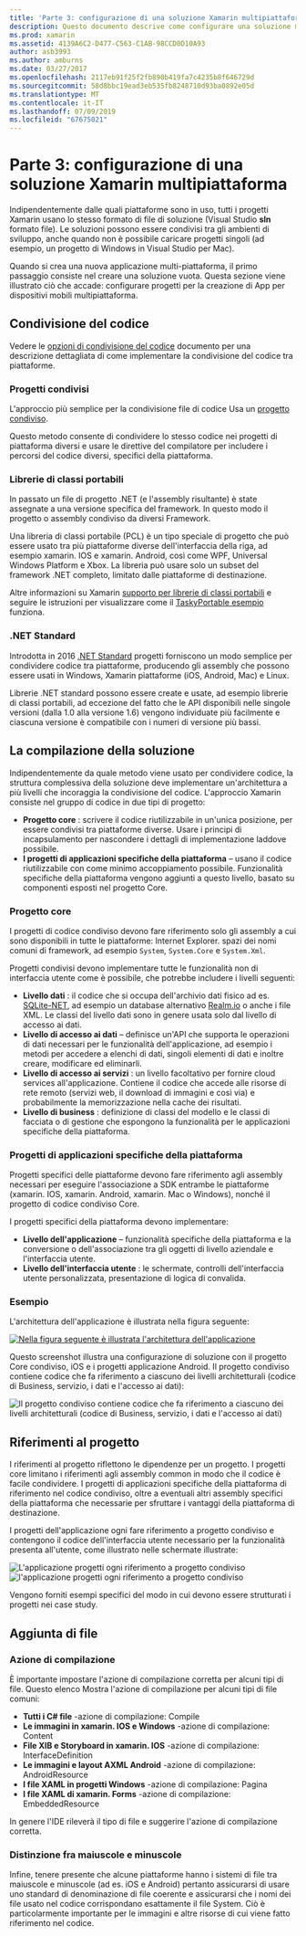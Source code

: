 ```yaml
---
title: 'Parte 3: configurazione di una soluzione Xamarin multipiattaforma'
description: Questo documento descrive come configurare una soluzione multipiattaforma in Xamarin. Vengono illustrate diverse strategie, ad esempio i progetti condivisi e .NET Standard di condivisione del codice.
ms.prod: xamarin
ms.assetid: 4139A6C2-D477-C563-C1AB-98CCD0D10A93
author: asb3993
ms.author: amburns
ms.date: 03/27/2017
ms.openlocfilehash: 2117eb91f25f2fb890b419fa7c4235b8f646729d
ms.sourcegitcommit: 58d8bbc19ead3eb535fb8248710d93ba0892e05d
ms.translationtype: MT
ms.contentlocale: it-IT
ms.lasthandoff: 07/09/2019
ms.locfileid: "67675021"
---
```

# <a name="part-3---setting-up-a-xamarin-cross-platform-solution"></a>Parte 3: configurazione di una soluzione Xamarin multipiattaforma

Indipendentemente dalle quali piattaforme sono in uso, tutti i progetti Xamarin usano lo stesso formato di file di soluzione (Visual Studio **sln** formato file). Le soluzioni possono essere condivisi tra gli ambienti di sviluppo, anche quando non è possibile caricare progetti singoli (ad esempio, un progetto di Windows in Visual Studio per Mac).



Quando si crea una nuova applicazione multi-piattaforma, il primo passaggio consiste nel creare una soluzione vuota. Questa sezione viene illustrato ciò che accade: configurare progetti per la creazione di App per dispositivi mobili multipiattaforma.

 <a name="Sharing_Code" />


## <a name="sharing-code"></a>Condivisione del codice

Vedere le [opzioni di condivisione del codice](~/cross-platform/app-fundamentals/code-sharing.md) documento per una descrizione dettagliata di come implementare la condivisione del codice tra piattaforme.

 <a name="Shared_Asset_Projects" />


### <a name="shared-projects"></a>Progetti condivisi

L'approccio più semplice per la condivisione file di codice Usa un [progetto condiviso](~/cross-platform/app-fundamentals/shared-projects.md).

Questo metodo consente di condividere lo stesso codice nei progetti di piattaforma diversi e usare le direttive del compilatore per includere i percorsi del codice diversi, specifici della piattaforma.

 <a name="Portable_Class_Libraries" />


### <a name="portable-class-libraries-pcl"></a>Librerie di classi portabili

In passato un file di progetto .NET (e l'assembly risultante) è state assegnate a una versione specifica del framework. In questo modo il progetto o assembly condiviso da diversi Framework.

Una libreria di classi portabile (PCL) è un tipo speciale di progetto che può essere usato tra più piattaforme diverse dell'interfaccia della riga, ad esempio xamarin. IOS e xamarin. Android, così come WPF, Universal Windows Platform e Xbox. La libreria può usare solo un subset del framework .NET completo, limitato dalle piattaforme di destinazione.

Altre informazioni su Xamarin [supporto per librerie di classi portabili](~/cross-platform/app-fundamentals/pcl.md) e seguire le istruzioni per visualizzare come il [TaskyPortable esempio](https://github.com/xamarin/mobile-samples/tree/master/TaskyPortable) funziona.


### <a name="net-standard"></a>.NET Standard

Introdotta in 2016 [.NET Standard](~/cross-platform/app-fundamentals/net-standard.md) progetti forniscono un modo semplice per condividere codice tra piattaforme, producendo gli assembly che possono essere usati in Windows, Xamarin piattaforme (iOS, Android, Mac) e Linux.

Librerie .NET standard possono essere create e usate, ad esempio librerie di classi portabili, ad eccezione del fatto che le API disponibili nelle singole versioni (dalla 1.0 alla versione 1.6) vengono individuate più facilmente e ciascuna versione è compatibile con i numeri di versione più bassi.



 <a name="Populating_the_Solution" />


## <a name="populating-the-solution"></a>La compilazione della soluzione

Indipendentemente da quale metodo viene usato per condividere codice, la struttura complessiva della soluzione deve implementare un'architettura a più livelli che incoraggia la condivisione del codice.
L'approccio Xamarin consiste nel gruppo di codice in due tipi di progetto:

-   **Progetto core** : scrivere il codice riutilizzabile in un'unica posizione, per essere condivisi tra piattaforme diverse. Usare i principi di incapsulamento per nascondere i dettagli di implementazione laddove possibile.
-   **I progetti di applicazioni specifiche della piattaforma** – usano il codice riutilizzabile con come minimo accoppiamento possibile. Funzionalità specifiche della piattaforma vengono aggiunti a questo livello, basato su componenti esposti nel progetto Core.


 <a name="Core_Project" />


### <a name="core-project"></a>Progetto core

I progetti di codice condiviso devono fare riferimento solo gli assembly a cui sono disponibili in tutte le piattaforme: Internet Explorer. spazi dei nomi comuni di framework, ad esempio `System`, `System.Core` e `System.Xml`.

Progetti condivisi devono implementare tutte le funzionalità non di interfaccia utente come è possibile, che potrebbe includere i livelli seguenti:

-   **Livello dati** : il codice che si occupa dell'archivio dati fisico ad es.  [SQLite-NET](https://github.com/praeclarum/sqlite-net), ad esempio un database alternativo [Realm.io](https://realm.io/products/realm-mobile-database/) o anche i file XML. Le classi del livello dati sono in genere usata solo dal livello di accesso ai dati.
-   **Livello di accesso ai dati** – definisce un'API che supporta le operazioni di dati necessari per le funzionalità dell'applicazione, ad esempio i metodi per accedere a elenchi di dati, singoli elementi di dati e inoltre creare, modificare ed eliminarli.
-   **Livello di accesso ai servizi** : un livello facoltativo per fornire cloud services all'applicazione. Contiene il codice che accede alle risorse di rete remoto (servizi web, il download di immagini e così via) e probabilmente la memorizzazione nella cache dei risultati.
-   **Livello di business** : definizione di classi del modello e le classi di facciata o di gestione che espongono la funzionalità per le applicazioni specifiche della piattaforma.


 <a name="Platform-Specific_Application_Projects" />


### <a name="platform-specific-application-projects"></a>Progetti di applicazioni specifiche della piattaforma

Progetti specifici delle piattaforme devono fare riferimento agli assembly necessari per eseguire l'associazione a SDK entrambe le piattaforme (xamarin. IOS, xamarin. Android, xamarin. Mac o Windows), nonché il progetto di codice condiviso Core.

I progetti specifici della piattaforma devono implementare:

-   **Livello dell'applicazione** – funzionalità specifiche della piattaforma e la conversione o dell'associazione tra gli oggetti di livello aziendale e l'interfaccia utente.
-   **Livello dell'interfaccia utente** : le schermate, controlli dell'interfaccia utente personalizzata, presentazione di logica di convalida.


<a name="Example" />


### <a name="example"></a>Esempio

L'architettura dell'applicazione è illustrata nella figura seguente:

 [![](setting-up-a-xamarin-cross-platform-solution-images/conceptualarchitecture.png "Nella figura seguente è illustrata l'architettura dell'applicazione")](setting-up-a-xamarin-cross-platform-solution-images/conceptualarchitecture.png#lightbox)

Questo screenshot illustra una configurazione di soluzione con il progetto Core condiviso, iOS e i progetti applicazione Android. Il progetto condiviso contiene codice che fa riferimento a ciascuno dei livelli architetturali (codice di Business, servizio, i dati e l'accesso ai dati):

 ![](setting-up-a-xamarin-cross-platform-solution-images/core-solution-example.png "Il progetto condiviso contiene codice che fa riferimento a ciascuno dei livelli architetturali (codice di Business, servizio, i dati e l'accesso ai dati)")


 <a name="Project_References" />


## <a name="project-references"></a>Riferimenti al progetto

I riferimenti al progetto riflettono le dipendenze per un progetto. I progetti core limitano i riferimenti agli assembly common in modo che il codice è facile condividere.
I progetti di applicazioni specifiche della piattaforma di riferimento nel codice condiviso, oltre a eventuali altri assembly specifici della piattaforma che necessarie per sfruttare i vantaggi della piattaforma di destinazione.

I progetti dell'applicazione ogni fare riferimento a progetto condiviso e contengono il codice dell'interfaccia utente necessario per la funzionalità presenta all'utente, come illustrato nelle schermate illustrate:

![](setting-up-a-xamarin-cross-platform-solution-images/solution-android.png "L'applicazione progetti ogni riferimento a progetto condiviso") ![](setting-up-a-xamarin-cross-platform-solution-images/solution-ios.png "l'applicazione progetti ogni riferimento a progetto condiviso")


Vengono forniti esempi specifici del modo in cui devono essere strutturati i progetti nei case study.

 <a name="Adding_Files" />


## <a name="adding-files"></a>Aggiunta di file

 <a name="Build_Action" />


### <a name="build-action"></a>Azione di compilazione

È importante impostare l'azione di compilazione corretta per alcuni tipi di file. Questo elenco Mostra l'azione di compilazione per alcuni tipi di file comuni:

-  **Tutti i C# file** -azione di compilazione: Compile
-   **Le immagini in xamarin. IOS e Windows** -azione di compilazione: Content
-   **File XIB e Storyboard in xamarin. IOS** -azione di compilazione: InterfaceDefinition
-   **Le immagini e layout AXML Android** -azione di compilazione: AndroidResource
-  **I file XAML in progetti Windows** -azione di compilazione: Pagina
-  **I file XAML di xamarin. Forms** -azione di compilazione: EmbeddedResource


In genere l'IDE rileverà il tipo di file e suggerire l'azione di compilazione corretta.

 <a name="Case_Sensitivity" />


### <a name="case-sensitivity"></a>Distinzione fra maiuscole e minuscole

Infine, tenere presente che alcune piattaforme hanno i sistemi di file tra maiuscole e minuscole (ad es.
iOS e Android) pertanto assicurarsi di usare uno standard di denominazione di file coerente e assicurarsi che i nomi dei file usato nel codice corrispondano esattamente il file System. Ciò è particolarmente importante per le immagini e altre risorse di cui viene fatto riferimento nel codice.
